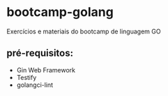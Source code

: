 # bootcamp-golang
Exercícios e materiais do bootcamp de linguagem GO

## pré-requisitos:

- Gin Web Framework
- Testify
- golangci-lint
